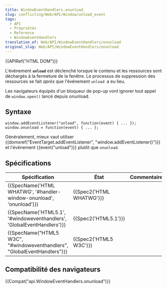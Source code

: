 ```yaml
---
title: WindowEventHandlers.onunload
slug: conflicting/Web/API/Window/unload_event
tags:
  - API
  - Propriétés
  - Reference
  - WindowEventHandlers
translation_of: Web/API/WindowEventHandlers/onunload
original_slug: Web/API/WindowEventHandlers/onunload
---
```

{{APIRef("HTML DOM")}}

L'événement **`unload`** est déclenché lorsque le contenu et les ressources sont déchargés à la fermeture de la fenêtre. Le processus de suppression des ressources se fait _après_ que l'événement `unload `a eu lieu.

Les navigateurs équipés d'un bloqueur de pop-up vont ignorer tout appel de `window.open()` lancé depuis onunload.

## Syntaxe

    window.addEventListener("unload", function(event) { ... });
    window.onunload = function(event) { ... };

Généralement, mieux vaut utiliser {{domxref("EventTarget.addEventListener", "window.addEventListener()")}} et l'événement {{event("unload")}} plutôt que `onunload`.

## Spécifications

| Spécification                                                                                    | État                             | Commentaires |
| ------------------------------------------------------------------------------------------------ | -------------------------------- | ------------ |
| {{SpecName('HTML WHATWG', '#handler-window-onunload', 'onunload')}}         | {{Spec2('HTML WHATWG')}} |              |
| {{SpecName('HTML5.1', '#windoweventhandlers', 'GlobalEventHandlers')}}     | {{Spec2('HTML5.1')}}     |              |
| {{SpecName("HTML5 W3C", "#windoweventhandlers", "GlobalEventHandlers")}} | {{Spec2('HTML5 W3C')}}     |              |

## Compatibilité des navigateurs

{{Compat("api.WindowEventHandlers.onunload")}}
